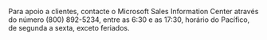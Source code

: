 <Token xmlns:xlink="http://www.w3.org/1999/xlink">Para apoio a clientes, contacte o Microsoft Sales Information Center através do número (800) 892-5234, entre as 6:30 e as 17:30, horário do Pacífico, de segunda a sexta, exceto feriados.</Token>

<!--HONumber=May16_HO2-->


